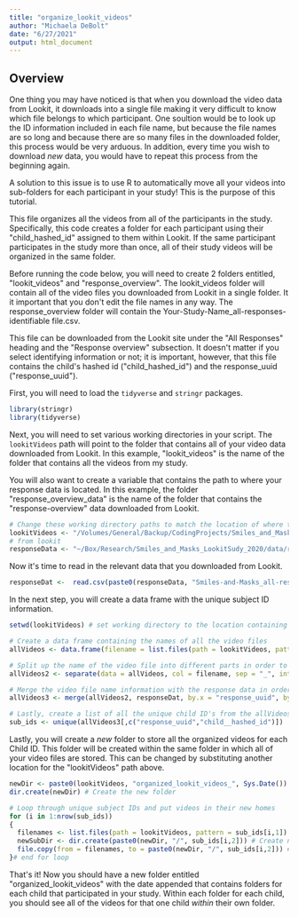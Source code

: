 ```yaml
---
title: "organize_lookit_videos"
author: "Michaela DeBolt"
date: "6/27/2021"
output: html_document
---
```



## Overview

One thing you may have noticed is that when you download the video data from Lookit, it downloads into a single file making it very difficult to know which file belongs to which participant. One soultion would be to look up the ID information included in each file name, but because the file names are so long and because there are so many files in the downloaded folder, this process would be very arduous. In addition, every time you wish to download *new* data, you would have to repeat this process from the beginning again. 

A solution to this issue is to use R to automatically move all your videos into sub-folders for each participant in your study! This is the purpose of this tutorial. 

This file organizes all the videos from all of the participants in the study. Specifically, this code creates a folder for each participant using their "child_hashed_id" assigned to them within Lookit. If the same participant participates in the study more than once, all of their study videos will be organized in the same folder. 

Before running the code below, you will need to create 2 folders entitled, "lookit_videos" and "response_overview". The lookit_videos folder will contain all of the video files you downloaded from Lookit in a single folder. It it important that you don't edit the file names in any way. The response_overview folder will contain the Your-Study-Name_all-responses-identifiable file.csv. 

This file can be downloaded from the Lookit site under the "All Responses" heading and the "Response overview" subsection. It doesn't matter if you select identifying information or not; it is important, however, that this file contains the child's hashed id ("child_hashed_id") and the response_uuid ("response_uuid").

First, you will need to load the `tidyverse` and `stringr` packages.


```r
library(stringr)
library(tidyverse)
```


Next, you will need to set various working directories in your script. The `lookitVideos` path will point to the folder that contains all of your video data downloaded from Lookit. In this example, "lookit_videos" is the name of the folder that contains all the videos from my study. 

You will also want to create a variable that contains the path to where your response data is located. In this example, the folder "response_overview_data" is the name of the folder that contains the "response-overview" data downloaded from Lookit. 


```r
# Change these working directory paths to match the location of where these folders/files are organized on your computer
lookitVideos <- "/Volumes/General/Backup/CodingProjects/Smiles_and_Masks_LookitStudy/lookit_videos/" # Location that contains all the videos downloaded
# from lookit
responseData <- "~/Box/Research/Smiles_and_Masks_LookitSudy_2020/data/response_overview_data/" # location where response data are stored
```


Now it's time to read in the relevant data that you downloaded from Lookit. 


```r
responseDat <-  read.csv(paste0(responseData, "Smiles-and-Masks_all-responses-identifiable.csv"), na.strings = " ")
```

In the next step, you will create a data frame with the unique subject ID information.


```r
setwd(lookitVideos) # set working directory to the location containing all the videos downloaded from Lookit

# Create a data frame containing the names of all the video files
allVideos <- data.frame(filename = list.files(path = lookitVideos, pattern = ".mp4"))

# Split up the name of the video file into different parts in order to extract the different pieces of information coneyed in the data file name
allVideos2 <- separate(data = allVideos, col = filename, sep = "_", into = c("X1","X2" ,"trial_type", "response_uuid"),remove = F)

# Merge the video file name information with the response data in order to get the child'd ID information
allVideos3 <- merge(allVideos2, responseDat, by.x = "response_uuid", by.y = "response__uuid")

# Lastly, create a list of all the unique child ID's from the allVideos3 data frame
sub_ids <- unique(allVideos3[,c("response_uuid","child__hashed_id")])  # create a list of the study IDs
```

Lastly, you will create a *new* folder to store all the organized videos for each Child ID. This folder will be created within the same folder in which all of your video files are stored. This can be changed by substituting another location for the "lookitVideos" path above. 


```r
newDir <- paste0(lookitVideos, "organized_lookit_videos_", Sys.Date()) # Create the new folder name with today's date
dir.create(newDir) # Create the new folder 

# Loop through unique subject IDs and put videos in their new homes
for (i in 1:nrow(sub_ids))
{
  filenames <- list.files(path = lookitVideos, pattern = sub_ids[i,1]) #list all the files for a specific subject
  newSubDir <- dir.create(paste0(newDir, "/", sub_ids[i,2])) # Create new subject-specific folder
  file.copy(from = filenames, to = paste0(newDir, "/", sub_ids[i,2])) # Copies all the files into the new homes
}# end for loop
```

That's it! Now you should have a new folder entitled "organized_lookit_videos" with the date appended that contains folders for each child that participated in your study. Within each folder for each child, you should see all of the videos for that one child *within* their own folder. 






